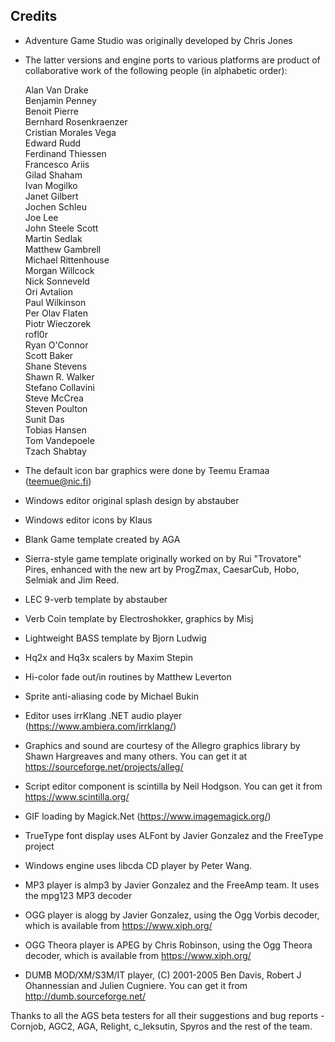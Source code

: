 ## Credits

- Adventure Game Studio was originally developed by Chris Jones
- The latter versions and engine ports to various platforms are
  product of collaborative work of the following people (in alphabetic
  order):

  Alan Van Drake  
  Benjamin Penney  
  Benoit Pierre  
  Bernhard Rosenkraenzer  
  Cristian Morales Vega  
  Edward Rudd  
  Ferdinand Thiessen  
  Francesco Ariis  
  Gilad Shaham  
  Ivan Mogilko  
  Janet Gilbert  
  Jochen Schleu  
  Joe Lee  
  John Steele Scott  
  Martin Sedlak  
  Matthew Gambrell  
  Michael Rittenhouse  
  Morgan Willcock  
  Nick Sonneveld  
  Ori Avtalion  
  Paul Wilkinson  
  Per Olav Flaten  
  Piotr Wieczorek  
  rofl0r  
  Ryan O'Connor  
  Scott Baker  
  Shane Stevens  
  Shawn R. Walker  
  Stefano Collavini  
  Steve McCrea  
  Steven Poulton  
  Sunit Das  
  Tobias Hansen  
  Tom Vandepoele  
  Tzach Shabtay

- The default icon bar graphics were done by Teemu Eramaa (teemue@nic.fi)
- Windows editor original splash design by abstauber
- Windows editor icons by Klaus
- Blank Game template created by AGA
- Sierra-style game template originally worked on by Rui "Trovatore" Pires,
  enhanced with the new art by ProgZmax, CaesarCub, Hobo, Selmiak and Jim Reed.
- LEC 9-verb template by abstauber
- Verb Coin template by Electroshokker, graphics by Misj
- Lightweight BASS template by Bjorn Ludwig
- Hq2x and Hq3x scalers by Maxim Stepin
- Hi-color fade out/in routines by Matthew Leverton
- Sprite anti-aliasing code by Michael Bukin
- Editor uses irrKlang .NET audio
  player (https://www.ambiera.com/irrklang/)
- Graphics and sound are courtesy of the Allegro graphics library by
  Shawn Hargreaves and many others. You can get it at
  https://sourceforge.net/projects/alleg/
- Script editor component is scintilla by Neil Hodgson. You can get it
  from https://www.scintilla.org/
- GIF loading by Magick.Net (https://www.imagemagick.org/)
- TrueType font display uses ALFont by Javier Gonzalez and the
  FreeType project
- Windows engine uses libcda CD player by Peter Wang.
- MP3 player is almp3 by Javier Gonzalez and the FreeAmp team. It uses
  the mpg123 MP3 decoder
- OGG player is alogg by Javier Gonzalez, using the Ogg Vorbis
  decoder, which is available from https://www.xiph.org/
- OGG Theora player is APEG by Chris Robinson, using the Ogg Theora
  decoder, which is available from https://www.xiph.org/
- DUMB MOD/XM/S3M/IT player, (C) 2001-2005 Ben Davis, Robert J Ohannessian
  and Julien Cugniere. You can get it from http://dumb.sourceforge.net/

Thanks to all the AGS beta testers for all their suggestions and bug
reports - Cornjob, AGC2, AGA, Relight, c_leksutin, Spyros and the rest
of the team.
